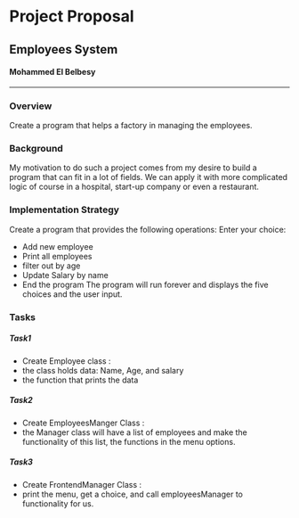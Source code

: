 # Project Proposal

## Employees System 
#### Mohammed El Belbesy 
------------------------


### Overview 

Create a program that helps a factory in managing the employees.

### Background 

My motivation to do such a project comes from my desire to build a program that can fit in a lot of fields. We can apply it with more complicated logic of course in a hospital, start-up company or even a restaurant.

### Implementation Strategy 

Create a program that provides the following operations:
 Enter your choice:
- Add new employee
- Print all employees
- filter out by age
- Update Salary by name
- End the program
The program will run forever and displays the five choices and the user input.


### Tasks 

##### Task1 

- Create Employee class : 
- the class holds data: Name, Age, and salary
- the function that prints the data 

##### Task2 

- Create EmployeesManger Class :
- the Manager class will have a list of employees and make the functionality of this list, the functions in the menu options.

##### Task3 

- Create FrontendManager Class :
- print the menu, get a choice, and call employeesManager to functionality for us. 






